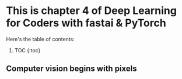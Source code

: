 # This is chapter 4 of Deep Learning for Coders with fastai & PyTorch

Here's the table of contents:

1. TOC
{:toc}

## Computer vision begins with pixels
